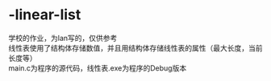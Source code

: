 # -linear-list
学校的作业，为lan写的，仅供参考 <br>
线性表使用了结构体存储数值，并且用结构体存储线性表的属性（最大长度，当前长度等）<br>
main.c为程序的源代码，线性表.exe为程序的Debug版本
